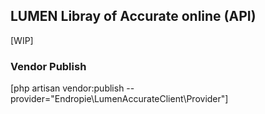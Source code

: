## LUMEN Libray of Accurate online (API)
[WIP]

### Vendor Publish
[php artisan vendor:publish --provider="Endropie\LumenAccurateClient\Provider"]
